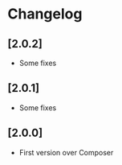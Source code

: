 # Changelog

## [2.0.2]
- Some fixes

## [2.0.1]
- Some fixes

## [2.0.0]
- First version over Composer

